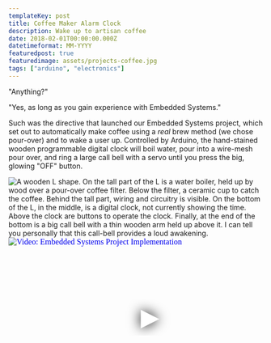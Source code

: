 ```yaml
---
templateKey: post
title: Coffee Maker Alarm Clock
description: Wake up to artisan coffee
date: 2018-02-01T00:00:00.000Z
datetimeformat: MM-YYYY
featuredpost: true
featuredimage: assets/projects-coffee.jpg
tags: ["arduino", "electronics"]
---
```


"Anything?"

"Yes, as long as you gain experience with Embedded Systems."

Such was the directive that launched our Embedded Systems project, which set out to automatically make coffee using a _real_ brew method (we chose pour-over) and to wake a user up. Controlled by Arduino, the hand-stained wooden programmable digital clock will boil water, pour into a wire-mesh pour over, and ring a large call bell with a servo until you press the big, glowing "OFF" button.

<img src="/img/projects-coffee.jpg" alt="A wooden L shape. On the tall part of the L is a water boiler, held up by wood over a pour-over coffee filter. Below the filter, a ceramic cup to catch the coffee. Behind the tall part, wiring and circuitry is visible. On the bottom of the L, in the middle, is a digital clock, not currently showing the time. Above the clock are buttons to operate the clock. Finally, at the end of the bottom is a big call bell with a thin wooden arm held up above it. I can tell you personally that this call-bell provides a loud awakening.">

<iframe
    width="560"
    height="315"
    src="https://www.youtube.com/embed/UKxcIFhHXKg"
    srcdoc="<style>*{padding:0;margin:0;overflow:hidden}html,body{height:100%}img,span{position:absolute;width:100%;top:0;bottom:0;margin:auto}span{height:1.5em;text-align:center;font:48px/1.5 sans-serif;color:white;text-shadow:0 0 0.5em black}</style><a href=https://www.youtube.com/embed/UKxcIFhHXKg?autoplay=1><img src=https://img.youtube.com/vi/UKxcIFhHXKg/hqdefault.jpg alt='Video: Embedded Systems Project Implementation'><span>▶</span></a>"
    frameborder="0"
    allow="accelerometer; autoplay; encrypted-media; gyroscope; picture-in-picture"
    allowfullscreen
    title="Embedded Systems Project Implementation"
    loading="lazy"
></iframe>
